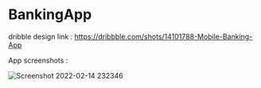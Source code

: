 # BankingApp

dribble design link : https://dribbble.com/shots/14101788-Mobile-Banking-App

App screenshots :


![Screenshot 2022-02-14 232346](https://user-images.githubusercontent.com/70694072/153919484-1dede20d-599f-40cc-8400-cdcac09a5921.png)

